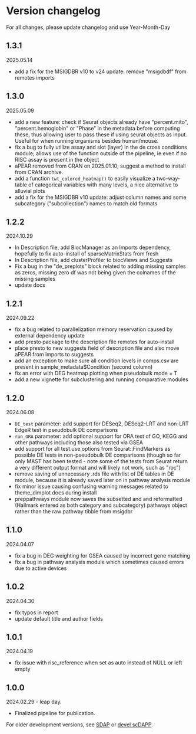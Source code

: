 # Version changelog

For all changes, please update changelog and use Year-Month-Day

## 1.3.1
2025.05.14
- add a fix for the MSIGDBR v10 to v24 update: remove "msigdbdf" from remotes imports

## 1.3.0
2025.05.09
- add a new feature: check if Seurat objects already have "percent.mito", "percent.hemoglobin" or "Phase" in the metadata before computing these, thus allowing user to pass these if using seurat objects as input. Useful for when running organisms besides human/mouse.
- fix a bug to fully utilize assay and slot (layer) in the de cross conditions module; allows use of the function outside of the pipeline, ie even if no RISC assay is present in the object
- aPEAR removed from CRAN on 2025.01.10; suggest a method to install from CRAN archive.
- add a function `twt_colored_heatmap()` to easily visualize a two-way-table of categorical variables with many levels, a nice alternative to alluvial plots
- add a fix for the MSIGDBR v10 update: adjust column names and some subcategory ("subcollection") names to match old formats


## 1.2.2
2024.10.29
- In Description file, add BiocManager as an Imports dependency, hopefully to fix auto-install of sparseMatrixStats from fresh
- In Description file, add clusterProfiler to biocViews and Suggests
- Fix a bug in the "de_preplots" block related to adding missing samples as zeros, missing zero df was not being given the colnames of the missing samples
- update docs


## 1.2.1
2024.09.22
- fix a bug related to parallelization memory reservation caused by external dependency update
- add presto package to the description file remotes for auto-install
- place presto to new suggests field of description file and also move aPEAR from imports to suggests
- add an exception to make sure all condition levels in comps.csv are present in sample_metadata$Condition (second column)
- fix an error with DEG heatmap plotting when pseudobulk mode = T
- add a new vignette for subclustering and running comparative modules


## 1.2.0

2024.06.08
- `DE_test` parameter: add support for DESeq2, DESeq2-LRT and non-LRT EdgeR test in pseudobulk DE comparisons
- `run_ORA` parameter: add optional support for ORA test of GO, KEGG and other pathways including those also tested via GSEA
- add support for all test.use options from Seurat::FindMarkers as possible DE tests in non-pseudobulk DE comparisons (though so far only MAST has been tested - note some of the tests from Seurat return a very different output format and will likely not work, such as "roc")
- remove saving of unnecessary .rds file with list of DE tables in DE module, because it is already saved later on in pathway analysis module
- fix minor issue causing confusing warning messages related to theme_dimplot docs during install
- preppathways module now saves the subsetted and and reformatted (Hallmark entered as both category and subcategory) pathways object rather than the raw pathway tibble from msigdbr




## 1.1.0

2024.04.07
- fix a bug in DEG weighting for GSEA caused by incorrect gene matching
- fix a bug in pathway analysis module which sometimes caused errors due to active devices


## 1.0.2

2024.04.30
- fix typos in report
- update default title and author fields


## 1.0.1

2024.04.19
- fix issue with risc_reference when set as auto instead of NULL or left empty


## 1.0.0

2024.02.29 - leap day.
- Finalized pipeline for publication.



For older development versions, see [SDAP](https://github.com/FerrenaAlexander/SDAP) or [devel scDAPP](https://github.com/FerrenaAlexander/scDAPP/).
